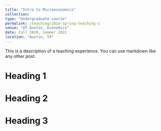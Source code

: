 ```yaml
---
title: "Intro to Microeconomics"
collection: 
type: "Undergraduate course"
permalink: /teaching/2014-spring-teaching-1
venue: "UT Austin, Economics"
date: Fall 2020, Summer 2022
location: "Austin, TX"
---
```


This is a description of a teaching experience. You can use markdown like any other post.

Heading 1
======

Heading 2
======

Heading 3
======